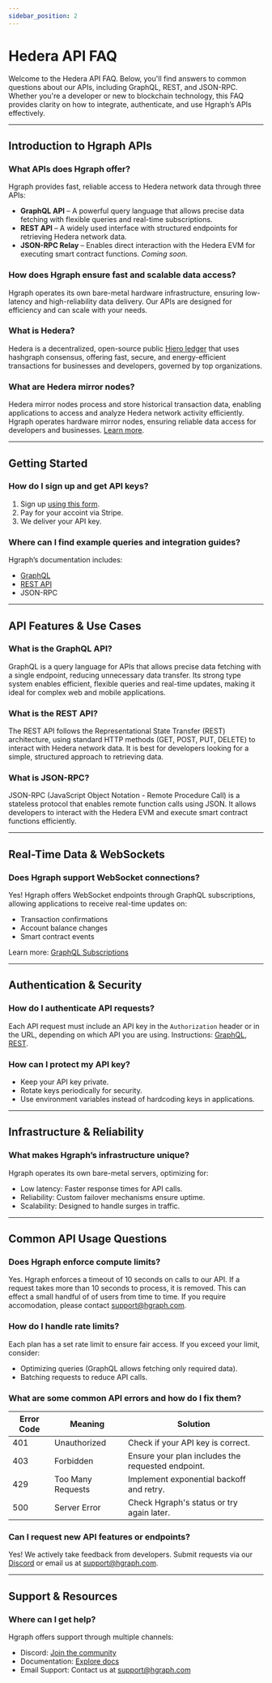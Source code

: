```yaml
---
sidebar_position: 2
---
```


# Hedera API FAQ

Welcome to the Hedera API FAQ. Below, you'll find answers to common questions about our APIs, including GraphQL, REST, and JSON-RPC. Whether you're a developer or new to blockchain technology, this FAQ provides clarity on how to integrate, authenticate, and use Hgraph’s APIs effectively.

---

## Introduction to Hgraph APIs

### What APIs does Hgraph offer?
Hgraph provides fast, reliable access to Hedera network data through three APIs:
- **GraphQL API** – A powerful query language that allows precise data fetching with flexible queries and real-time subscriptions.
- **REST API** – A widely used interface with structured endpoints for retrieving Hedera network data.
- **JSON-RPC Relay** – Enables direct interaction with the Hedera EVM for executing smart contract functions. *Coming soon.*

### How does Hgraph ensure fast and scalable data access?
Hgraph operates its own bare-metal hardware infrastructure, ensuring low-latency and high-reliability data delivery. Our APIs are designed for efficiency and can scale with your needs.

### What is Hedera?
Hedera is a decentralized, open-source public [Hiero ledger](https://github.com/hiero-ledger) that uses hashgraph consensus, offering fast, secure, and energy-efficient transactions for businesses and developers, governed by top organizations.

### What are Hedera mirror nodes?
Hedera mirror nodes process and store historical transaction data, enabling applications to access and analyze Hedera network activity efficiently. Hgraph operates hardware mirror nodes, ensuring reliable data access for developers and businesses. [Learn more](https://www.hgraph.com/blog/hedera-mirror-node).

---

## Getting Started

### How do I sign up and get API keys?
1. Sign up [using this form](https://www.hgraph.com/hedera/signup-temp).
2. Pay for your accoint via Stripe.
3. We deliver your API key.

### Where can I find example queries and integration guides?
Hgraph’s documentation includes:
- [GraphQL](/category/graphql-api)
- [REST API](/category/rest-api)
- JSON-RPC

---

## API Features & Use Cases

### What is the GraphQL API?
GraphQL is a query language for APIs that allows precise data fetching with a single endpoint, reducing unnecessary data transfer. Its strong type system enables efficient, flexible queries and real-time updates, making it ideal for complex web and mobile applications.

### What is the REST API?
The REST API follows the Representational State Transfer (REST) architecture, using standard HTTP methods (GET, POST, PUT, DELETE) to interact with Hedera network data. It is best for developers looking for a simple, structured approach to retrieving data.

### What is JSON-RPC?
JSON-RPC (JavaScript Object Notation - Remote Procedure Call) is a stateless protocol that enables remote function calls using JSON. It allows developers to interact with the Hedera EVM and execute smart contract functions efficiently.

---

## Real-Time Data & WebSockets

### Does Hgraph support WebSocket connections?
Yes! Hgraph offers WebSocket endpoints through GraphQL subscriptions, allowing applications to receive real-time updates on:
- Transaction confirmations
- Account balance changes
- Smart contract events

Learn more: [GraphQL Subscriptions](/graphql-api/subscriptions)

---

## Authentication & Security

### How do I authenticate API requests?
Each API request must include an API key in the `Authorization` header or in the URL, depending on which API you are using. Instructions: [GraphQL](/graphql-api/authorization), [REST](/rest-api/endpoints).

### How can I protect my API key?
- Keep your API key private.
- Rotate keys periodically for security.
- Use environment variables instead of hardcoding keys in applications.

---

## Infrastructure & Reliability

### What makes Hgraph’s infrastructure unique?
Hgraph operates its own bare-metal servers, optimizing for:
- Low latency: Faster response times for API calls.
- Reliability: Custom failover mechanisms ensure uptime.
- Scalability: Designed to handle surges in traffic.

---

## Common API Usage Questions

### Does Hgraph enforce compute limits?
Yes. Hgraph enforces a timeout of 10 seconds on calls to our API. If a request takes more than 10 seconds to process, it is removed. This can effect a small handful of of users from time to time. If you require accomodation, please contact support@hgraph.com.

### How do I handle rate limits?
Each plan has a set rate limit to ensure fair access. If you exceed your limit, consider:
- Optimizing queries (GraphQL allows fetching only required data).
- Batching requests to reduce API calls.

### What are some common API errors and how do I fix them?
| Error Code | Meaning | Solution |
|------------|---------|-----------|
| 401 | Unauthorized | Check if your API key is correct. |
| 403 | Forbidden | Ensure your plan includes the requested endpoint. |
| 429 | Too Many Requests | Implement exponential backoff and retry. |
| 500 | Server Error | Check Hgraph's status or try again later. |

### Can I request new API features or endpoints?
Yes! We actively take feedback from developers. Submit requests via our [Discord](https://discord.gg/dwxpRHHVWX) or email us at support@hgraph.com.

---

## Support & Resources

### Where can I get help?
Hgraph offers support through multiple channels:
- Discord: [Join the community](https://discord.gg/dwxpRHHVWX)
- Documentation: [Explore docs](https://docs.hgraph.com/)
- Email Support: Contact us at support@hgraph.com